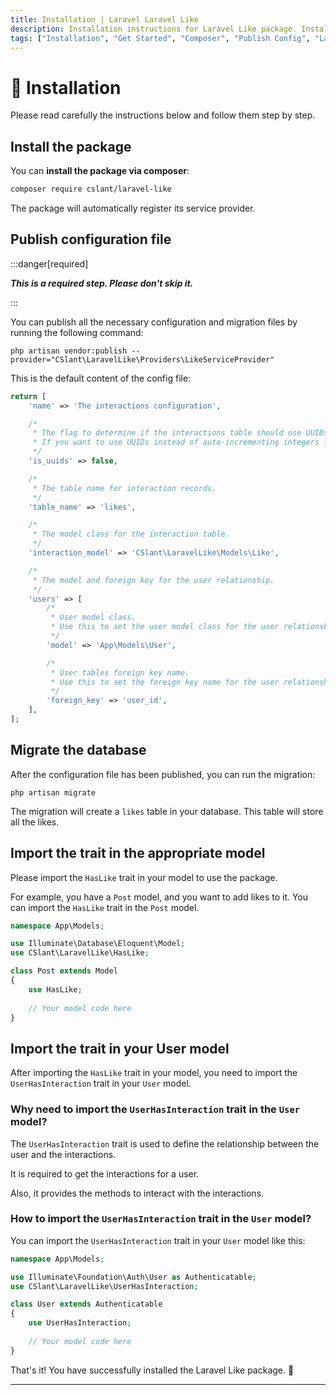```yaml
---
title: Installation | Laravel Laravel Like
description: Installation instructions for Laravel Like package. Install the package via composer, publish the config file, and migrate the database.
tags: ["Installation", "Get Started", "Composer", "Publish Config", "Laravel Like", "Migrate Database", "Laravel Like Installation", "Interactions", "Likes", "Dislikes", "Favorites", "Stars", "Upvotes", "Downvotes", "Reactions", "Votes", "Laravel Like Package", "Import Trait", "User Model", "Model"]
---
```


<head>
  <meta name="robots" content="index,follow" />
  <meta name="author" content="CSlant" />
  <meta name="generator" content="Docusaurus" />
  <meta name="theme-color" content="#2e8555" />
  
  <link rel="canonical" href="https://docs.cslant.com/laravel-like/getting-started/installation" />
  
  <meta property="og:title" content="Installation | Laravel Laravel Like" />
  <meta property="og:description" content="Installation instructions for Laravel Like package. Install the package via composer, publish the config file, and migrate the database." />
  <meta property="og:type" content="article" />
  <meta property="og:url" content="https://docs.cslant.com/laravel-like/getting-started/installation" />
  <meta property="og:site_name" content="Laravel Like Package Documentation" />
  <meta property="og:locale" content="en_US" />
  
  <meta name="twitter:card" content="summary_large_image" />
  <meta name="twitter:title" content="Installation | Laravel Laravel Like" />
  <meta name="twitter:description" content="Installation instructions for Laravel Like package. Install the package via composer, publish the config file, and migrate the database." />
  <meta name="twitter:creator" content="@cslantofficial" />
  <meta name="twitter:site" content="@cslantofficial" />
  
  <meta name="format-detection" content="telephone=no" />
  <meta name="mobile-web-app-capable" content="yes" />
  <meta name="apple-mobile-web-app-capable" content="yes" />
  <meta name="apple-mobile-web-app-status-bar-style" content="default" />
  
  <meta property="article:published_time" content="2025-07-21T00:00:00Z" />
  <meta property="article:modified_time" content="2025-07-21T00:00:00Z" />
  <meta property="article:author" content="CSlant" />
  <meta property="article:section" content="Documentation" />
  
  </head>

# 🔧 Installation

Please read carefully the instructions below and follow them step by step.

## Install the package

You can **install the package via composer**:

```bash
composer require cslant/laravel-like
```

The package will automatically register its service provider.

## Publish configuration file

:::danger[required]

**_This is a required step. Please don't skip it._**

:::

You can publish all the necessary configuration and migration files by running the following command:

```shell
php artisan vendor:publish --provider="CSlant\LaravelLike\Providers\LikeServiceProvider"
```

This is the default content of the config file:

```php
return [
    'name' => 'The interactions configuration',

    /*
     * The flag to determine if the interactions table should use UUIDs.
     * If you want to use UUIDs instead of auto-incrementing integers for your interactions table, set this to true.
     */
    'is_uuids' => false,

    /*
     * The table name for interaction records.
     */
    'table_name' => 'likes',

    /*
     * The model class for the interaction table.
     */
    'interaction_model' => 'CSlant\LaravelLike\Models\Like',

    /*
     * The model and foreign key for the user relationship.
     */
    'users' => [
        /*
         * User model class.
         * Use this to set the user model class for the user relationship.
         */
        'model' => 'App\Models\User',

        /*
         * User tables foreign key name.
         * Use this to set the foreign key name for the user relationship.
         */
        'foreign_key' => 'user_id',
    ],
];
```

## Migrate the database

After the configuration file has been published, you can run the migration:

```shell
php artisan migrate
```

The migration will create a `likes` table in your database. This table will store all the likes.

## Import the trait in the appropriate model

Please import the `HasLike` trait in your model to use the package.

For example, you have a `Post` model, and you want to add likes to it. You can import the `HasLike` trait in the `Post` model.

```php
namespace App\Models;

use Illuminate\Database\Eloquent\Model;
use CSlant\LaravelLike\HasLike;

class Post extends Model
{
    use HasLike;
    
    // Your model code here
}
```

## Import the trait in your User model

After importing the `HasLike` trait in your model, you need to import the `UserHasInteraction` trait in your `User` model.

### Why need to import the `UserHasInteraction` trait in the `User` model?

The `UserHasInteraction` trait is used to define the relationship between the user and the interactions. 

It is required to get the interactions for a user.

Also, it provides the methods to interact with the interactions.

### How to import the `UserHasInteraction` trait in the `User` model?

You can import the `UserHasInteraction` trait in your `User` model like this:

```php
namespace App\Models;

use Illuminate\Foundation\Auth\User as Authenticatable;
use CSlant\LaravelLike\UserHasInteraction;

class User extends Authenticatable
{
    use UserHasInteraction;
    
    // Your model code here
}
```

That's it! You have successfully installed the Laravel Like package. 🎉

---
